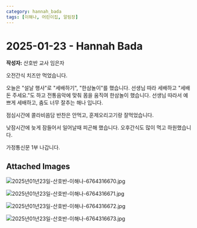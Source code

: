 ```yaml
---
category: hannah_bada
tags: [이해나, 어린이집, 알림장]
---
```


# 2025-01-23 - Hannah Bada

**작성자:** 산호반 교사 임은자  

오전간식 치즈만 먹었습니다.

오늘은 "설날 행사"로 "세배하기", "한삼놀이"를 했습니다. 선생님 따라 세배하고 "세배돈 주세요."도 하고 전통음악에 맞춰 몸을 움직여 한삼놀이 했습니다. 선생님 따라서 예쁘게 세배하고, 춤도 너무 잘추는 해나 입니다.
 
점심시간에 콜라비씀담 반찬은 안먹고, 훈제오리고기랑 잘먹었습니다. 

낮잠시간에 늦게 잠들어서 일어날때 피곤해 했습니다. 오후간식도 많이 먹고 하원했습니다.

가정통신문 1부 나갑니다.

## Attached Images
![2025년01년23일-산호반-이해나-6764316670.jpg](d:\Users\hannah\Downloads\kids\photo\2025년01년23일-산호반-이해나-6764316670.jpg)

![2025년01년23일-산호반-이해나-6764316671.jpg](d:\Users\hannah\Downloads\kids\photo\2025년01년23일-산호반-이해나-6764316671.jpg)

![2025년01년23일-산호반-이해나-6764316672.jpg](d:\Users\hannah\Downloads\kids\photo\2025년01년23일-산호반-이해나-6764316672.jpg)

![2025년01년23일-산호반-이해나-6764316673.jpg](d:\Users\hannah\Downloads\kids\photo\2025년01년23일-산호반-이해나-6764316673.jpg)

